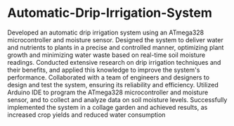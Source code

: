 # Automatic-Drip-Irrigation-System
Developed an automatic drip irrigation system using an ATmega328 microcontroller and moisture sensor.
Designed the system to deliver water and nutrients to plants in a precise and controlled manner, optimizing plant growth and minimizing water waste based on real-time soil moisture readings.
Conducted extensive research on drip irrigation techniques and their benefits, and applied this knowledge to improve the system's performance.
Collaborated with a team of engineers and designers to design and test the system, ensuring its reliability and efficiency.
Utilized Arduino IDE to program the ATmega328 microcontroller and moisture sensor, and to collect and analyze data on soil moisture levels.
Successfully implemented the system in a collage garden and achieved results, as increased crop yields and reduced water consumption
